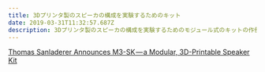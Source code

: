 ```yaml
---
title: 3Dプリンタ製のスピーカの構成を実験するためのキット
date: 2019-03-31T11:32:57.687Z
description: 3Dプリンタ製のスピーカの構成を実験するためのモジュール式のキットの作例を紹介します。
---
```

[Thomas Sanladerer Announces M3-SK — a Modular, 3D-Printable Speaker Kit](https://blog.hackster.io/thomas-sanladerer-announces-m3-sk-a-modular-3d-printable-speaker-kit-ff16a8efd0ca)
